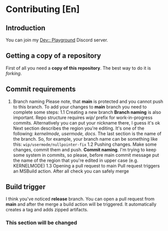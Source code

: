 # Contributing [En]
## Introduction 

You can join my [Dev:: Playground](https://discord.com/invite/KCYk7z7msN) Discord server. 

## Getting a copy of a repository

First of all you need a **copy of this repository**. The best way to do it is *forking*.

## Commit requirements 

1. Branch naming
 Please note, that **main** is protected and you cannot push to this branch. To add your changes to **main** branch you need to complete some steps:
1.1 Creating a new branch
   **Branch naming** is also important. Repo structure requires *wip/* prefix for work-in-progress commits. Alternatively you can put your nickname there, I guess it's ok
   Next section describes the region you're editing. It's one of the following: *kernelmode, usermode, docs*.
   The last section is the name of the branch. So, for example, your branch name can be something like this: `wip/usermode/nullpointer-fix`
 1.2 Pushing changes. Make some changes, commit them and push.
   **Commit naming**. I'm trying to keep some system in commits, so please, before main commit message put the name of the region that you're edited in upper case (e.g. KERNELMODE)
 1.3 Opening a pull request to main
   Pull request triggers an MSBuild action. After all check you can safely merge

 ## Build trigger
 I think you've noticed **release** branch. You can open a pull request from **main** and after the merge a build action will be triggered. It automatically creates a tag and adds zipped artifacts. 

 ### This section will be changed
